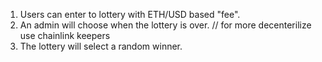 1. Users can enter to lottery with ETH/USD based "fee".
2. An admin will choose when the lottery is over. // for more decenterilize use chainlink keepers
3. The lottery will select a random winner.